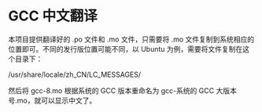 # GCC 中文翻译
本项目提供翻译好的 .po 文件和 .mo 文件，只需要将 .mo 文件复制到系统相应的位置即可。不同的发行版位置可能不同，以 Ubuntu 为例，需要将文件复制在这个目录下：

 /usr/share/locale/zh_CN/LC_MESSAGES/

然后将 gcc-8.mo 根据系统的 GCC 版本重命名为 gcc-系统的 GCC 大版本号.mo，就可以显示中文了。
